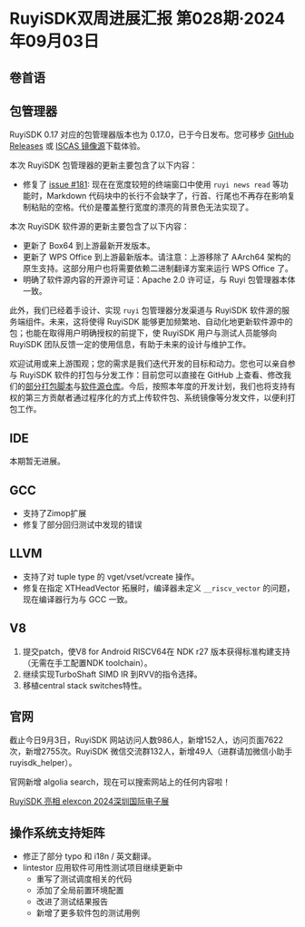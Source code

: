 # RuyiSDK双周进展汇报  第028期·2024年09月03日

## 卷首语

## 包管理器

RuyiSDK 0.17 对应的包管理器版本也为 0.17.0，已于今日发布。您可移步
[GitHub Releases][ruyi-0.17.0-gh] 或 [ISCAS 镜像源][ruyi-0.17.0-iscas]下载体验。

[ruyi-0.17.0-gh]: https://github.com/ruyisdk/ruyi/releases/tag/0.17.0
[ruyi-0.17.0-iscas]: https://mirror.iscas.ac.cn/ruyisdk/ruyi/releases/0.17.0/

本次 RuyiSDK 包管理器的更新主要包含了以下内容：

* 修复了 [issue #181]: 现在在宽度较短的终端窗口中使用 `ruyi news read`
  等功能时，Markdown 代码块中的长行不会缺字了，行首、行尾也不再存在影响复制粘贴的空格。代价是覆盖整行宽度的漂亮的背景色无法实现了。

[issue #181]: https://github.com/ruyisdk/ruyi/issues/181

本次 RuyiSDK 软件源的更新主要包含了以下内容：

* 更新了 Box64 到上游最新开发版本。
* 更新了 WPS Office 到上游最新版本。请注意：上游移除了 AArch64 架构的原生支持。这部分用户也将需要依赖二进制翻译方案来运行 WPS Office 了。
* 明确了软件源内容的开源许可证：Apache 2.0 许可证，与 Ruyi 包管理器本体一致。

此外，我们已经着手设计、实现 `ruyi` 包管理器分发渠道与 RuyiSDK 软件源的服务端组件。未来，这将使得
RuyiSDK 能够更加频繁地、自动化地更新软件源中的包；也能在取得用户明确授权的前提下，使
RuyiSDK 用户与测试人员能够向 RuyiSDK 团队反馈一定的使用信息，有助于未来的设计与维护工作。

欢迎试用或来上游围观；您的需求是我们迭代开发的目标和动力。您也可以亲自参与
RuyiSDK 软件的打包与分发工作：目前您可以直接在 GitHub 上查看、修改我们的[部分打包脚本](https://github.com/ruyisdk/ruyici)与[软件源仓库](https://github.com/ruyisdk/packages-index)。今后，按照本年度的开发计划，我们也将支持有权的第三方贡献者通过程序化的方式上传软件包、系统镜像等分发文件，以便利打包工作。

## IDE

本期暂无进展。

## GCC

- 支持了Zimop扩展
- 修复了部分回归测试中发现的错误

## LLVM

- 支持了对 tuple type 的 vget/vset/vcreate 操作。
- 修复在指定 XTHeadVector 拓展时，编译器未定义 `__riscv_vector` 的问题，现在编译器行为与 GCC 一致。

## V8

1. 提交patch，使V8 for Android RISCV64在 NDK r27 版本获得标准构建支持（无需在手工配置NDK toolchain）。
2. 继续实现TurboShaft SIMD IR 到RVV的指令选择。
3. 移植central stack switches特性。

## 官网

截止今日9月3日，RuyiSDK 网站访问人数986人，新增152人，访问页面7622次，新增2755次。RuyiSDK 微信交流群132人，新增49人（进群请加微信小助手 ruyisdk_helper）。

官网新增 algolia search，现在可以搜索网站上的任何内容啦！

[RuyiSDK 亮相 elexcon 2024深圳国际电子展](https://mp.weixin.qq.com/s/Rr04my4SxRPfTT7-wvKriw)

## 操作系统支持矩阵

- 修正了部分 typo 和 i18n / 英文翻译。
- lintestor 应用软件可用性测试项目继续更新中
  - 重写了测试调度相关的代码
  - 添加了全局前置环境配置
  - 改进了测试结果报告
  - 新增了更多软件包的测试用例

